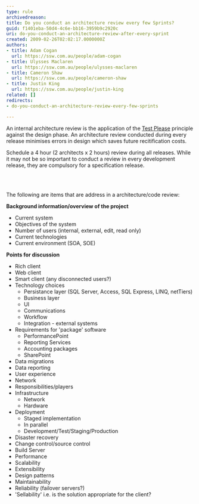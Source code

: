 ```yaml
---
type: rule
archivedreason: 
title: Do you conduct an architecture review every few Sprints?
guid: f1401eba-50d4-4c6e-bb16-3959b9c2920c
uri: do-you-conduct-an-architecture-review-after-every-sprint
created: 2009-02-26T02:02:17.0000000Z
authors:
- title: Adam Cogan
  url: https://ssw.com.au/people/adam-cogan
- title: Ulysses Maclaren
  url: https://ssw.com.au/people/ulysses-maclaren
- title: Cameron Shaw
  url: https://ssw.com.au/people/cameron-shaw
- title: Justin King
  url: https://ssw.com.au/people/justin-king
related: []
redirects:
- do-you-conduct-an-architecture-review-every-few-sprints

---
```




  <p>An internal architecture review is the application of the <a href="/Management/RulesToSuccessfulProjects/Pages/InternalTestPlease.aspx">Test Please</a> principle against the design phase. An architecture review conducted during every release minimises errors in design which saves future recitification costs.</p>
<p>Schedule a&#160;4 hour (2 architects x 2 hours) review during all releases. While it may not be so important to conduct a review in every development release, they are compulsory for a specification release.</p>

<br><excerpt class='endintro'></excerpt><br>

  <p>The following are items that are address in a architecture/code review&#58; </p>
<p><strong>Background information/overview of the project</strong> </p>
<ul>
    <li>Current system </li>
    <li>Objectives of the system </li>
    <li>Number of users (internal, external, edit, read only) </li>
    <li>Current technologies </li>
    <li>Current environment (SOA, SOE) </li>
</ul>
<p><b>Points for discussion</b> </p>
<ul>
    <li>Rich client </li>
    <li>Web client </li>
    <li>Smart client (any disconnected users?) </li>
    <li>Technology choices
    <ul>
        <li>Persistance layer (SQL Server, Access, SQL Express, LINQ, netTiers) </li>
        <li>Business layer </li>
        <li>UI </li>
        <li>Communications </li>
        <li>Workflow </li>
        <li>Integration - external systems </li>
    </ul>
    </li>
    <li>Requirements for 'package' software
    <ul>
        <li>PerformancePoint </li>
        <li>Reporting Services </li>
        <li>Accounting packages </li>
        <li>SharePoint </li>
    </ul>
    </li>
    <li>Data migrations </li>
    <li>Data reporting </li>
    <li>User experience </li>
    <li>Network </li>
    <li>Responsibilities/players </li>
    <li>Infrastructure
    <ul>
        <li>Network </li>
        <li>Hardware </li>
    </ul>
    </li>
    <li>Deployment
    <ul>
        <li>Staged implementation </li>
        <li>In parallel </li>
        <li>Development/Test/Staging/Production </li>
    </ul>
    </li>
    <li>Disaster recovery </li>
    <li>Change control/source control </li>
    <li>Build Server </li>
    <li>Performance </li>
    <li>Scalability </li>
    <li>Extensibility </li>
    <li>Design patterns </li>
    <li>Maintainability </li>
    <li>Reliability (failover servers?) </li>
    <li>'Sellability' i.e. is the solution appropriate for the client? </li>
</ul>



